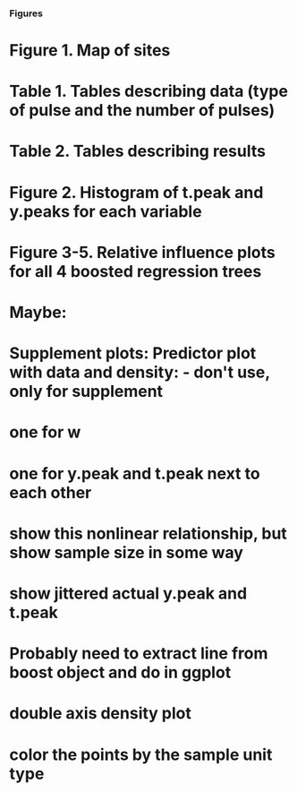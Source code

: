 ### Figures

# Figure 1. Map of sites

# Table 1. Tables describing data (type of pulse and the number of pulses)

# Table 2. Tables describing results

# Figure 2. Histogram of t.peak and y.peaks for each variable

# Figure 3-5. Relative influence plots for all 4 boosted regression trees

# Maybe:
# Supplement plots: Predictor plot with data and density: - don't use, only for supplement
# one for w
# one for y.peak and t.peak next to each other
# show this nonlinear relationship, but show sample size in some way
# show jittered actual y.peak and t.peak
# Probably need to extract line from boost object and do in ggplot
# double axis density plot
# color the points by the sample unit type

